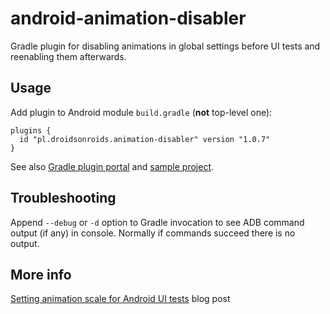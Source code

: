 # android-animation-disabler
Gradle plugin for disabling animations in global settings before UI tests and reenabling them afterwards.

## Usage
Add plugin to Android module `build.gradle` (**not** top-level one):
 ```
 plugins {
   id "pl.droidsonroids.animation-disabler" version "1.0.7"
 }
 ```
See also [Gradle plugin portal](https://plugins.gradle.org/plugin/pl.droidsonroids.animation-disabler) and [sample project](sample).

## Troubleshooting
Append `--debug` or `-d` option to Gradle invocation to see ADB command output (if any) in console. Normally if commands succeed there is no output. 

## More info
[Setting animation scale for Android UI tests](http://www.thedroidsonroids.com/blog/setting-animation-scale-for-android-ui-tests/) blog post
